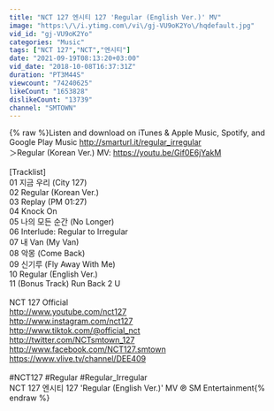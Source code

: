 ```yaml
---
title: "NCT 127 엔시티 127 'Regular (English Ver.)' MV"
image: "https:\/\/i.ytimg.com\/vi\/gj-VU9oK2Yo\/hqdefault.jpg"
vid_id: "gj-VU9oK2Yo"
categories: "Music"
tags: ["NCT 127","NCT","엔시티"]
date: "2021-09-19T08:13:20+03:00"
vid_date: "2018-10-08T16:37:31Z"
duration: "PT3M44S"
viewcount: "74240625"
likeCount: "1653828"
dislikeCount: "13739"
channel: "SMTOWN"
---
```

{% raw %}Listen and download on iTunes &amp; Apple Music, Spotify, and Google Play Music <a rel="nofollow" target="blank" href="http://smarturl.it/regular_irregular">http://smarturl.it/regular_irregular</a><br />＞Regular (Korean Ver.) MV: <a rel="nofollow" target="blank" href="https://youtu.be/Gif0E6jYakM">https://youtu.be/Gif0E6jYakM</a><br /><br />[Tracklist]<br />01 지금 우리 (City 127)<br />02 Regular (Korean Ver.)<br />03 Replay (PM 01:27)<br />04 Knock On<br />05 나의 모든 순간 (No Longer)<br />06 Interlude: Regular to Irregular<br />07 내 Van (My Van)<br />08 악몽 (Come Back)<br />09 신기루 (Fly Away With Me)<br />10 Regular (English Ver.)<br />11 (Bonus Track) Run Back 2 U<br /><br />NCT 127 Official<br /><a rel="nofollow" target="blank" href="http://www.youtube.com/nct127​">http://www.youtube.com/nct127​</a><br /><a rel="nofollow" target="blank" href="http://www.instagram.com/nct127​">http://www.instagram.com/nct127​</a><br /><a rel="nofollow" target="blank" href="http://www.tiktok.com/@official_nct​">http://www.tiktok.com/@official_nct​</a><br /><a rel="nofollow" target="blank" href="http://twitter.com/NCTsmtown_127​">http://twitter.com/NCTsmtown_127​</a><br /><a rel="nofollow" target="blank" href="http://www.facebook.com/NCT127.smtown​">http://www.facebook.com/NCT127.smtown​</a><br /><a rel="nofollow" target="blank" href="https://www.vlive.tv/channel/DEE409​">https://www.vlive.tv/channel/DEE409​</a><br /><br />#NCT127 #Regular #Regular_Irregular<br />NCT 127 엔시티 127 'Regular (English Ver.)' MV ℗ SM Entertainment{% endraw %}
